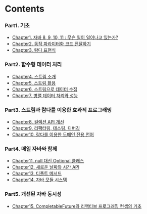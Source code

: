 # Contents

### Part1. 기초
- [Chapter1. 자바 8, 9, 10, 11 : 무슨 일이 일어나고 있는가?]()
- [Chapter2. 동작 파라미터화 코드 전달하기]()
- [Chapter3. 람다 표현식](https://github.com/banjjoknim/TIL/blob/master/Modern-Java-In-Action/src/Part1/Chapter3/Chapter3.md)

### Part2. 함수형 데이터 처리
- [Chapter4. 스트림 소개](https://github.com/banjjoknim/TIL/blob/master/Modern-Java-In-Action/src/Chapter4/Chapter4.md)
- [Chapter5. 스트림 활용](https://github.com/banjjoknim/TIL/blob/master/Modern-Java-In-Action/src/Chapter5/Chapter5.md)
- [Chapter6. 스트림으로 데이터 수집](https://github.com/banjjoknim/TIL/blob/master/Modern-Java-In-Action/src/Chapter6/Chapter6.md)
- [Chapter7. 병렬 데이터 처리와 성능](https://github.com/banjjoknim/TIL/blob/master/Modern-Java-In-Action/src/Chapter7/Chapter7.md)

### Part3. 스트림과 람다를 이용한 효과적 프로그래밍
- [Chapter8. 컬렉션 API 개선](https://github.com/banjjoknim/TIL/blob/master/Modern-Java-In-Action/src/Chapter8/Chapter8.md)
- [Chapter9. 리팩터링, 테스팅, 디버깅](https://github.com/banjjoknim/TIL/blob/master/Modern-Java-In-Action/src/Chapter9/Chapter9.md)
- [Chapter10. 람다를 이용한 도메인 전용 언어](https://github.com/banjjoknim/TIL/blob/master/Modern-Java-In-Action/src/Chapter10/Chapter10.md)

### Part4. 매일 자바와 함께
- [Chapter11. null 대신 Optional 클래스](https://github.com/banjjoknim/TIL/blob/master/Modern-Java-In-Action/src/Chapter11/Chapter11.md)
- [Chapter12. 새로운 날짜와 시간 API](https://github.com/banjjoknim/TIL/blob/master/Modern-Java-In-Action/src/Chapter12/Chapter12.md)
- [Chapter13. 디폴트 메서드](https://github.com/banjjoknim/TIL/blob/master/Modern-Java-In-Action/src/Chapter13/Chapter13.md)
- [Chapter14. 자바 모듈 시스템](https://github.com/banjjoknim/TIL/blob/master/Modern-Java-In-Action/src/Chapter14/Chapter14.md)

### Part5. 개선된 자바 동시성
- [Chapter15. CompletableFuture와 리액티브 프로그래밍 컨셉의 기초](https://github.com/banjjoknim/TIL/blob/master/Modern-Java-In-Action/src/Chapter15/Chapter15.md)

